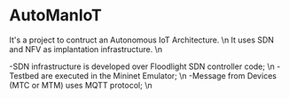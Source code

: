 # AutoManIoT
It's a project to contruct an Autonomous IoT Architecture. \n
It uses SDN and NFV as implantation infrastructure. \n

-SDN infrastructure is developed over Floodlight SDN controller code; \n
-Testbed are executed in the Mininet Emulator; \n
-Message from Devices (MTC or MTM) uses MQTT protocol; \n
